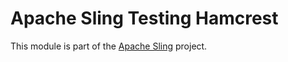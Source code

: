 # Apache Sling Testing Hamcrest

This module is part of the [Apache Sling](https://sling.apache.org) project.
